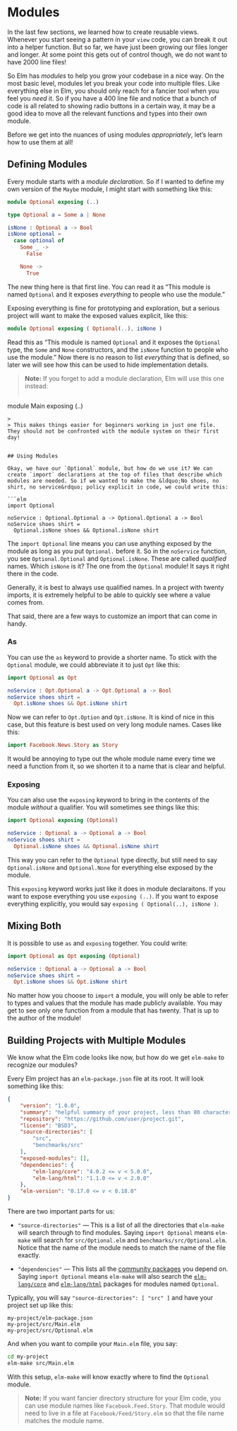 
# Modules

In the last few sections, we learned how to create reusable views. Whenever you start seeing a pattern in your `view` code, you can break it out into a helper function. But so far, we have just been growing our files longer and longer. At some point this gets out of control though, we do not want to have 2000 line files!

So Elm has *modules* to help you grow your codebase in a nice way. On the most basic level, modules let you break your code into multiple files. Like everything else in Elm, you should only reach for a fancier tool when you feel you *need* it. So if you have a 400 line file and notice that a bunch of code is all related to showing radio buttons in a certain way, it may be a good idea to move all the relevant functions and types into their own module.

Before we get into the nuances of using modules *appropriately*, let&rsquo;s learn how to use them at all!


## Defining Modules

Every module starts with a *module declaration*. So if I wanted to define my own version of the `Maybe` module, I might start with something like this:

```elm
module Optional exposing (..)

type Optional a = Some a | None

isNone : Optional a -> Bool
isNone optional =
  case optional of
    Some _ ->
      False

    None ->
      True
```

The new thing here is that first line. You can read it as &ldquo;This module is named `Optional` and it exposes *everything* to people who use the module.&rdquo;

Exposing everything is fine for prototyping and exploration, but a serious project will want to make the exposed values explicit, like this:

```elm
module Optional exposing ( Optional(..), isNone )
```

Read this as &ldquo;This module is named `Optional` and it exposes the `Optional` type, the `Some` and `None` constructors, and the `isNone` function to people who use the module.&rdquo; Now there is no reason to list *everything* that is defined, so later we will see how this can be used to hide implementation details.

> **Note:** If you forget to add a module declaration, Elm will use this one instead:
>
>```elm
module Main exposing (..)
```
>
> This makes things easier for beginners working in just one file. They should not be confronted with the module system on their first day!


## Using Modules

Okay, we have our `Optional` module, but how do we use it? We can create `import` declarations at the top of files that describe which modules are needed. So if we wanted to make the &ldquo;No shoes, no shirt, no service&rdquo; policy explicit in code, we could write this:

```elm
import Optional

noService : Optional.Optional a -> Optional.Optional a -> Bool
noService shoes shirt =
  Optional.isNone shoes && Optional.isNone shirt
```

The `import Optional` line means you can use anything exposed by the module as long as you put `Optional.` before it. So in the `noService` function, you see `Optional.Optional` and `Optional.isNone`. These are called *qualified* names. Which `isNone` is it? The one from the `Optional` module! It says it right there in the code.

Generally, it is best to always use qualified names. In a project with twenty imports, it is extremely helpful to be able to quickly see where a value comes from.

That said, there are a few ways to customize an import that can come in handy.


### As

You can use the `as` keyword to provide a shorter name. To stick with the `Optional` module, we could abbreviate it to just `Opt` like this:

```elm
import Optional as Opt

noService : Opt.Optional a -> Opt.Optional a -> Bool
noService shoes shirt =
  Opt.isNone shoes && Opt.isNone shirt
```

Now we can refer to `Opt.Option` and `Opt.isNone`. It is kind of nice in this case, but this feature is best used on very long module names. Cases like this:

```elm
import Facebook.News.Story as Story
```

It would be annoying to type out the whole module name every time we need a function from it, so we shorten it to a name that is clear and helpful.


### Exposing

You can also use the `exposing` keyword to bring in the contents of the module *without* a qualifier. You will sometimes see things like this:

```elm
import Optional exposing (Optional)

noService : Optional a -> Optional a -> Bool
noService shoes shirt =
  Optional.isNone shoes && Optional.isNone shirt
```

This way you can refer to the `Optional` type directly, but still need to say `Optional.isNone` and `Optional.None` for everything else exposed by the module.

This `exposing` keyword works just like it does in module declaraitons. If you want to expose everything you use `exposing (..)`. If you want to expose everything explicitly, you would say `exposing ( Optional(..), isNone )`.


## Mixing Both

It is possible to use `as` and `exposing` together. You could write:

```elm
import Optional as Opt exposing (Optional)

noService : Optional a -> Optional a -> Bool
noService shoes shirt =
  Opt.isNone shoes && Opt.isNone shirt
```

No matter how you choose to `import` a module, you will only be able to refer to types and values that the module has made publicly available. You may get to see only one function from a module that has twenty. That is up to the author of the module!


## Building Projects with Multiple Modules

We know what the Elm code looks like now, but how do we get `elm-make` to recognize our modules?

Every Elm project has an `elm-package.json` file at its root. It will look something like this:

```json
{
    "version": "1.0.0",
    "summary": "helpful summary of your project, less than 80 characters",
    "repository": "https://github.com/user/project.git",
    "license": "BSD3",
    "source-directories": [
        "src",
        "benchmarks/src"
    ],
    "exposed-modules": [],
    "dependencies": {
        "elm-lang/core": "4.0.2 <= v < 5.0.0",
        "elm-lang/html": "1.1.0 <= v < 2.0.0"
    },
    "elm-version": "0.17.0 <= v < 0.18.0"
}
```

There are two important parts for us:

  - `"source-directories"` &mdash; This is a list of all the directories that `elm-make` will search through to find modules. Saying `import Optional` means `elm-make` will search for `src/Optional.elm` and `benchmarks/src/Optional.elm`. Notice that the name of the module needs to match the name of the file exactly.

  - `"dependencies"` &mdash; This lists all the [community packages](http://package.elm-lang.org/) you depend on. Saying `import Optional` means `elm-make` will also search the [`elm-lang/core`](http://package.elm-lang.org/packages/elm-lang/core/latest/) and [`elm-lang/html`](http://package.elm-lang.org/packages/elm-lang/html/latest/) packages for modules named `Optional`.

Typically, you will say `"source-directories": [ "src" ]` and have your project set up like this:

```
my-project/elm-package.json
my-project/src/Main.elm
my-project/src/Optional.elm
```

And when you want to compile your `Main.elm` file, you say:

```bash
cd my-project
elm-make src/Main.elm
```

With this setup, `elm-make` will know exactly where to find the `Optional` module.

> **Note:** If you want fancier directory structure for your Elm code, you can use module names like `Facebook.Feed.Story`. That module would need to live in a file at `Facebook/Feed/Story.elm` so that the file name matches the module name.